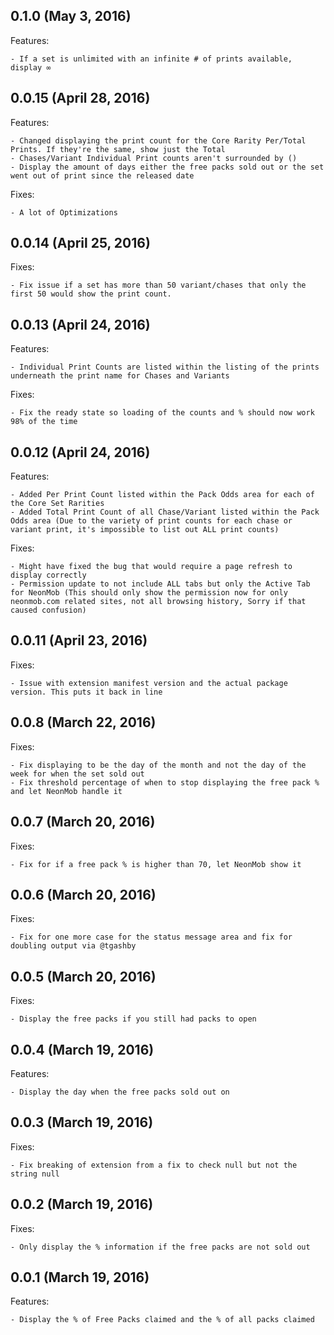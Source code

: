 ## 0.1.0 (May 3, 2016)

Features:

    - If a set is unlimited with an infinite # of prints available, display ∞

## 0.0.15 (April 28, 2016)

Features:

    - Changed displaying the print count for the Core Rarity Per/Total Prints. If they're the same, show just the Total
    - Chases/Variant Individual Print counts aren't surrounded by ()
    - Display the amount of days either the free packs sold out or the set went out of print since the released date
        
Fixes:

    - A lot of Optimizations

## 0.0.14 (April 25, 2016)

Fixes:

    - Fix issue if a set has more than 50 variant/chases that only the first 50 would show the print count.

## 0.0.13 (April 24, 2016)

Features:

    - Individual Print Counts are listed within the listing of the prints underneath the print name for Chases and Variants

Fixes:

    - Fix the ready state so loading of the counts and % should now work 98% of the time

## 0.0.12 (April 24, 2016)

Features:

    - Added Per Print Count listed within the Pack Odds area for each of the Core Set Rarities
    - Added Total Print Count of all Chase/Variant listed within the Pack Odds area (Due to the variety of print counts for each chase or variant print, it's impossible to list out ALL print counts)

Fixes:

    - Might have fixed the bug that would require a page refresh to display correctly
    - Permission update to not include ALL tabs but only the Active Tab for NeonMob (This should only show the permission now for only neonmob.com related sites, not all browsing history, Sorry if that caused confusion)

## 0.0.11 (April 23, 2016)

Fixes:

    - Issue with extension manifest version and the actual package version. This puts it back in line

## 0.0.8 (March 22, 2016)

Fixes:

    - Fix displaying to be the day of the month and not the day of the week for when the set sold out
    - Fix threshold percentage of when to stop displaying the free pack % and let NeonMob handle it

## 0.0.7 (March 20, 2016)

Fixes:

    - Fix for if a free pack % is higher than 70, let NeonMob show it
    
## 0.0.6 (March 20, 2016)

Fixes:

    - Fix for one more case for the status message area and fix for doubling output via @tgashby

## 0.0.5 (March 20, 2016)

Fixes:

    - Display the free packs if you still had packs to open

## 0.0.4 (March 19, 2016)

Features:

    - Display the day when the free packs sold out on

## 0.0.3 (March 19, 2016)

Fixes:

    - Fix breaking of extension from a fix to check null but not the string null

## 0.0.2 (March 19, 2016)

Fixes:

    - Only display the % information if the free packs are not sold out


## 0.0.1 (March 19, 2016)

Features:

    - Display the % of Free Packs claimed and the % of all packs claimed
